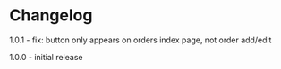 # Changelog

1.0.1 - fix: button only appears on orders index page, not order add/edit

1.0.0 - initial release